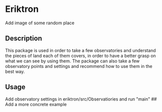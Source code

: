# Eriktron
Add image of some random place

## Description
This package is used in order to take a few observatories and understand the pieces of land each of them covers, in order to have a better grasp on what we can see by using them.
The package can also take a few observatory points and settings and recommend how to use them in the best way.

## Usage
Add observatory settings in eriktron/src/Observatiories and run "main"  ## Add a more concrete example
